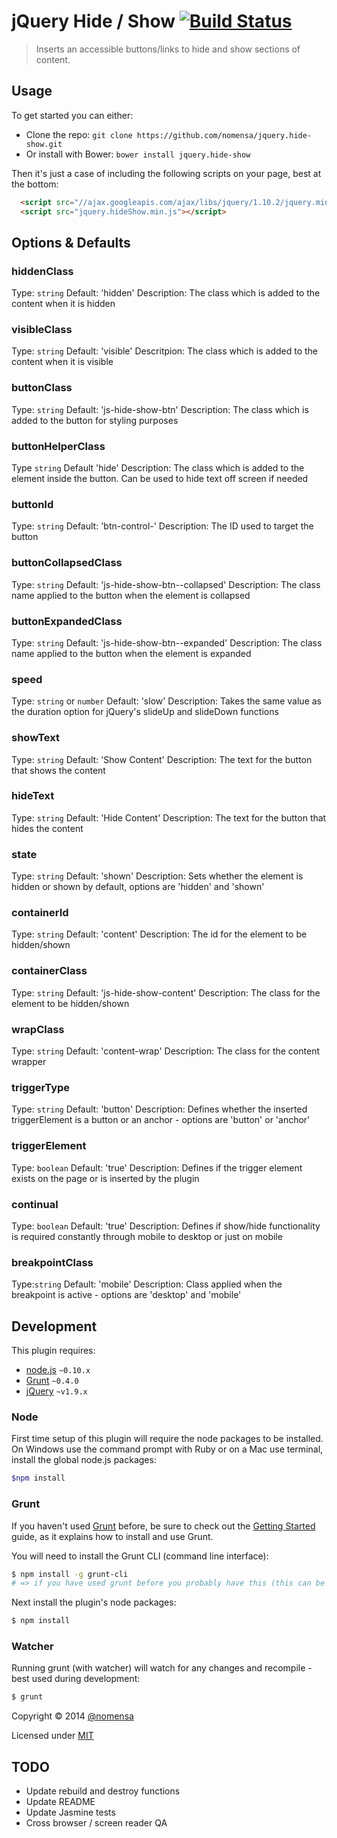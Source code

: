 # jQuery Hide / Show [![Build Status](https://travis-ci.org/nomensa/jquery.hide-show.svg)](https://travis-ci.org/nomensa/jquery.hide-show)

> Inserts an accessible buttons/links to hide and show sections of content.


## Usage

To get started you can either:

 - Clone the repo: `git clone https://github.com/nomensa/jquery.hide-show.git`
 - Or install with Bower: `bower install jquery.hide-show`

Then it's just a case of including the following scripts on your page, best at the bottom:

```html
  <script src="//ajax.googleapis.com/ajax/libs/jquery/1.10.2/jquery.min.js"></script>
  <script src="jquery.hideShow.min.js"></script>
```


## Options & Defaults

### hiddenClass

Type: `string`
Default: 'hidden'
Description: The class which is added to the content when it is hidden

### visibleClass

Type: `string`
Default: 'visible'
Descritpion: The class which is added to the content when it is visible

### buttonClass

Type: `string`
Default: 'js-hide-show-btn'
Description: The class which is added to the button for styling purposes

### buttonHelperClass

Type `string`
Default 'hide'
Description: The class which is added to the element inside the button. Can be used to hide text off screen if needed

### buttonId

Type: `string`
Default: 'btn-control-'
Description: The ID used to target the button

### buttonCollapsedClass

Type: `string`
Default: 'js-hide-show-btn--collapsed'
Description: The class name applied to the button when the element is collapsed

### buttonExpandedClass

Type: `string`
Default: 'js-hide-show-btn--expanded'
Description: The class name applied to the button when the element is expanded

### speed

Type: `string` or `number`
Default: 'slow'
Description: Takes the same value as the duration option for jQuery's slideUp and slideDown functions

### showText

Type: `string`
Default: 'Show Content'
Description: The text for the button that shows the content

### hideText

Type: `string`
Default: 'Hide Content'
Description: The text for the button that hides the content

### state
Type: `string`
Default: 'shown'
Description: Sets whether the element is hidden or shown by default, options are 'hidden' and 'shown'

### containerId

Type: `string`
Default: 'content'
Description: The id for the element to be hidden/shown

### containerClass

Type: `string`
Default: 'js-hide-show-content'
Description: The class for the element to be hidden/shown

### wrapClass

Type: `string`
Default: 'content-wrap'
Description: The class for the content wrapper

### triggerType

Type: `string`
Default: 'button'
Description: Defines whether the inserted triggerElement is a button or an anchor - options are 'button' or 'anchor'

### triggerElement

Type: `boolean`
Default: 'true'
Description: Defines if the trigger element exists on the page or is inserted by the plugin

### continual
Type: `boolean`
Default: 'true'
Description: Defines if show/hide functionality is required constantly through mobile to desktop or just on mobile

### breakpointClass
Type:`string`
Default: 'mobile'
Description: Class applied when the breakpoint is active - options are 'desktop' and 'mobile'


## Development

This plugin requires:

 - [node.js](http://nodejs.org/) `~0.10.x`
 - [Grunt](http://gruntjs.com/) `~0.4.0`
 - [jQuery](http://jquery.com) `~v1.9.x`

### Node
First time setup of this plugin will require the node packages to be installed. On Windows use the command prompt with Ruby or on a Mac use terminal, install the global node.js packages:

```bash
$npm install
```

### Grunt
If you haven't used [Grunt](http://gruntjs.com/) before, be sure to check out the [Getting Started](http://gruntjs.com/getting-started) guide, as it explains how to install and use Grunt.

You will need to install the Grunt CLI (command line interface):

```bash
$ npm install -g grunt-cli
# => if you have used grunt before you probably have this (this can be run from any directory)
```

Next install the plugin's node packages:

```bash
$ npm install
```

### Watcher

Running grunt (with watcher) will watch for any changes and recompile - best used during development:

```bash
$ grunt
```

Copyright &copy; 2014 [@nomensa](http://nomensa.com)

Licensed under [MIT](http://opensource.org/licenses/mit-license.php)


## TODO

 - Update rebuild and destroy functions
 - Update README
 - Update Jasmine tests
 - Cross browser / screen reader QA